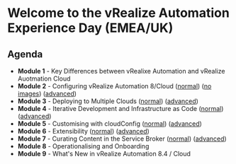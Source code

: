 # Welcome to the vRealize Automation Experience Day (EMEA/UK)

## Agenda

* **Module 1** - Key Differences between vRealixe Automation and vRealize Auotmation Cloud
* **Module 2** - Configuring vRealize Automation 8/Cloud ([normal](/module-2/m2-full-lab-guide.md)) ([no images](/module-2/m2-full-lab-guide-no-img.md)) ([advanced](/module-2/m2-adv-lab-guide.md))
* **Module 3** - Deploying to Multiple Clouds ([normal](/module-3/m3-full-lab-guide.md)) ([advanced](/module-3/m3-adv-lab-guide.md))
* **Module 4** - Iterative Development and Infrastructure as Code ([normal](/module-4/m4-full-lab-guide.md)) ([advanced](/module-4/m4-adv-lab-guide.md))
* **Module 5** - Customising with cloudConfig ([normal](/module-5/m5-full-lab-guide.md)) ([advanced](/module-5/m5-adv-lab-guide.md))
* **Module 6** - Extensibility ([normal](/module-6/m6-full-lab-guide.md)) ([advanced](/module-6/m6-adv-lab-guide.md))
* **Module 7** - Curating Content in the Service Broker ([normal](/module-7/m7-full-lab-guide.md)) ([advanced](/module-7/m7-adv-lab-guide.md))
* **Module 8** - Operationalising and Onboarding
* **Module 9** - What's New in vRealize Automation 8.4 / Cloud